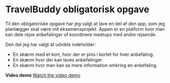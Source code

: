# TravelBuddy obligatorisk opgave

Til den obligatoriske opgave har jeg valgt at lave en del af den app, som jeg planlægger skal være mit eksamensprojekt.
Appen er en platform hvor man kan dele rejse anbefalinger of koordinere meetups med andre rejsende.

Den del jeg har valgt at udvikle indeholder:
- En skærm med et kort, hvor der er pins i kortet for hver anbefaling.
- En skærm hvor der kan laves anbefalinger
- En skærm hvor man kan se mere information omkring en anbefaling.


**Video demo**
[Watch the video demo](https://github.com/BPMRohde/TravelBuddy/blob/master/videoDemo.MP4)